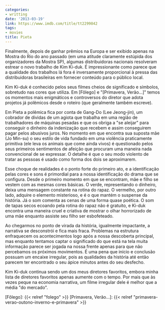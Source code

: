 ```yaml
---
categories:
- writting
date: '2013-03-19'
link: https://www.imdb.com/title/tt2299842
tags:
- movies
title: Pieta
---
```


Finalmente, depois de ganhar prêmios na Europa e ser exibido apenas na Mostra do Rio do ano passado (em uma atitude claramente estúpida dos organizadores da Mostra SP), algumas distribuidoras nacionais resolveram estrear o novo trabalho de Kim Ki-duk. É impressionante como parece que a qualidade dos trabalhos lá fora é inversamente proporcional à pressa das distribuidoras brasileiras em fornecer conteúdo para o público local.

Kim Ki-duk é conhecido pelos seus filmes cheios de significado e símbolos, sobretudo nas cores que utiliza. Em [Fôlego] e "[Primavera, Verão...]" temos os momentos mais enigmáticos e controversos do diretor que adota projetos já polêmicos desde o roteiro (que geralmente também escreve).

Em Pieta a polêmica fica por conta de Gang-Do (Lee Jeong-jin), um cobrador de dívidas de um agiota que trabalha em uma região de trabalhadores de máquinas pesadas e que os obriga a "se aleijar" para conseguir o dinheiro da indenização que recebem e assim conseguirem pagar pelos abusivos juros. No momento em que encontra sua suposta mãe (Jo Min-su) o seu estilo de vida fundado em uma violência praticamente primitiva (ele leva os animais que come ainda vivos) é questionado pelos seus primeiros sentimentos de afeição que procuram uma maneira nada convencional de se expressar. O detalhe é que o seu modo violento de tratar as pessoas é usado como forma dos dois se aproximarem.

Esse choque de realidades é o ponto forte do primeiro ato, e a identificação pelas cores e sons é primordial para a nossa identificação do drama que se configura. Desde o primeiro momento em que se encontram, mãe e filho se vestem com as mesmas cores básicas. O verde, representando o dinheiro, deixa uma mensagem constante na rotina do rapaz. O vermelho, por outro lado, adquire o elemento misterioso, e é o que mantém o suspense da história. Já o som comenta as cenas de uma forma quase poética. O som de tapas secos ecoando pela rotina do rapaz não é gratuito, e Ki-duk encontra uma maneira cruel e criativa de mostrar o olhar horrorizado de uma mãe enquanto assiste seu filho ser esbofeteado.

Ao chegarmos no ponto de virada da história, igualmente impactante, a narrativa se desconstrói e fica mais fraca. Problemas na estrutura enfraquecem os acontecimentos logo após a nossa descoberta principal, mas enquanto tentamos captar o significado do que está na tela muita informação parece ser jogada na nossa frente apenas para que não percebamos os próximos movimentos. É uma pena que início e conclusão possuam um encaixe irregular, pois as qualidades da história até então parecem ter encontrado o seu ápice minutos antes do seu desfecho.

Kim Ki-duk continua sendo um dos meus diretores favoritos, embora minha lista de diretores favoritos apenas aumente com o tempo. Por mais que às vezes peque na economia narrativa, um filme irregular dele é melhor que a média "do mercado".

[Fôlego]: {{< relref "folego" >}}
[Primavera, Verão...]: {{< relref "primavera-verao-outono-inverno-e-primavera" >}}